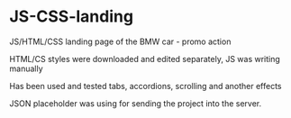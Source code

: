 # JS-CSS-landing

JS/HTML/CSS landing page of the BMW car - promo action

HTML/CS styles were downloaded and edited separately, JS was writing manually

Has been used and tested tabs, accordions, scrolling and another effects

JSON placeholder was using for sending the project into the server.
